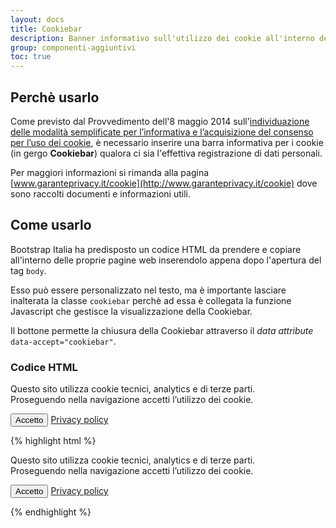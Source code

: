 ```yaml
---
layout: docs
title: Cookiebar
description: Banner informativo sull'utilizzo dei cookie all'interno del sito web 
group: componenti-aggiuntivi
toc: true
---
```


## Perchè usarlo

Come previsto dal Provvedimento dell'8 maggio 2014 sull'[individuazione delle modalità semplificate per l’informativa e l’acquisizione del consenso per l’uso dei cookie](http://www.garanteprivacy.it/web/guest/home/docweb/-/docweb-display/docweb/3118884), è necessario inserire una barra informativa per i cookie (in gergo **Cookiebar**) qualora ci sia l'effettiva registrazione di dati personali.

Per maggiori informazioni si rimanda alla pagina [www.garanteprivacy.it/cookie](http://www.garanteprivacy.it/cookie) dove sono raccolti documenti e informazioni utili.

## Come usarlo

Bootstrap Italia ha predisposto un codice HTML da prendere e copiare all'interno delle proprie pagine web inserendolo appena dopo l'apertura del tag `body`.

Esso può essere personalizzato nel testo, ma è importante lasciare inalterata la classe `cookiebar` perchè ad essa è collegata la funzione Javascript che gestisce la visualizzazione della Cookiebar.

Il bottone permette la chiusura della Cookiebar attraverso il _data attribute_ `data-accept="cookiebar"`.

### Codice HTML

<style>
  /* Style override for Documentation purposes */
  .cookiebar {
    opacity: 1 !important;
    position: relative !important;
  }
</style>
<div class="bd-example">
    <div class="cookiebar bg-dark p-4" aria-hidden="true">
        <p class="text-white">Questo sito utilizza cookie tecnici, analytics e di terze parti.
            <br>Proseguendo nella navigazione accetti l’utilizzo dei cookie.<br>
        </p>
        <p>
            <button data-accept="cookiebar" class="btn btn-info mr-2">Accetto</button>
            <a href="#" class="btn btn-outline-info">Privacy policy</a>
        </p>
    </div>
</div>

{% highlight html %}
<div class="cookiebar bg-dark p-4 hide" aria-hidden="true">
    <p class="text-white">Questo sito utilizza cookie tecnici, analytics e di terze parti.
        <br>Proseguendo nella navigazione accetti l’utilizzo dei cookie.<br>
    </p>
    <p>
        <button data-accept="cookiebar" class="btn btn-info mr-2">Accetto</button>
        <a href="" class="btn btn-outline-info">Privacy policy</a>
    </p>
</div>
{% endhighlight %}
